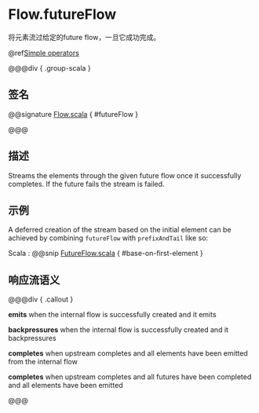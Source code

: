 # Flow.futureFlow

将元素流过给定的future flow，一旦它成功完成。

@ref[Simple operators](../index.md#simple-operators)

@@@div { .group-scala }

## 签名

@@signature [Flow.scala](/akka-stream/src/main/scala/akka/stream/scaladsl/Flow.scala) { #futureFlow }

@@@

## 描述

Streams the elements through the given future flow once it successfully completes. 
If the future fails the stream is failed.

## 示例

A deferred creation of the stream based on the initial element can be achieved by combining `futureFlow`
with `prefixAndTail` like so:

Scala
:   @@snip [FutureFlow.scala](/akka-docs/src/test/scala/docs/stream/operators/flow/FutureFlow.scala) { #base-on-first-element }



## 响应流语义

@@@div { .callout }

**emits** when the internal flow is successfully created and it emits

**backpressures** when the internal flow is successfully created and it backpressures

**completes** when upstream completes and all elements have been emitted from the internal flow

**completes** when upstream completes and all futures have been completed and all elements have been emitted

@@@

